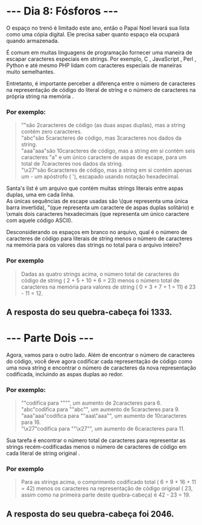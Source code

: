 # --- Dia 8: Fósforos ---
O espaço no trenó é limitado este ano, então o Papai Noel levará sua lista como uma cópia digital. Ele precisa saber quanto espaço ela ocupará quando armazenada.

É comum em muitas linguagens de programação fornecer uma maneira de escapar caracteres especiais em strings. Por exemplo, C , JavaScript , Perl , Python e até mesmo PHP lidam com caracteres especiais de maneiras muito semelhantes.

Entretanto, é importante perceber a diferença entre o número de caracteres na representação de código do literal de string e o número de caracteres na própria string na memória .

### Por exemplo:

>""são 2caracteres de código (as duas aspas duplas), mas a string contém zero caracteres.  
"abc"são 5caracteres de código, mas 3caracteres nos dados da string.  
"aaa\"aaa"são 10caracteres de código, mas a string em si contém seis caracteres "a" e um único caractere de aspas de escape, para um total de 7caracteres nos dados da string.  
"\x27"são 6caracteres de código, mas a string em si contém apenas um - um apóstrofo ( '), escapado usando notação hexadecimal.

Santa's list é um arquivo que contém muitas strings literais entre aspas duplas, uma em cada linha.  
As únicas sequências de escape usadas são \\(que representa uma única barra invertida), \"(que representa um caractere de aspas duplas solitário) e \xmais dois caracteres hexadecimais (que representa um único caractere com aquele código ASCII).

Desconsiderando os espaços em branco no arquivo, qual é o número de caracteres de código para literais de string menos o número de caracteres na memória para os valores das strings no total para o arquivo inteiro?

### Por exemplo 
>Dadas as quatro strings acima, o número total de caracteres do código de string ( 2 + 5 + 10 + 6 = 23) menos o número total de caracteres na memória para valores de string ( 0 + 3 + 7 + 1 = 11) é 23 - 11 = 12.

## A resposta do seu quebra-cabeça foi 1333.

# --- Parte Dois ---
Agora, vamos para o outro lado. Além de encontrar o número de caracteres do código, você deve agora codificar cada representação de código como uma nova string e encontrar o número de caracteres da nova representação codificada, incluindo as aspas duplas ao redor.

### Por exemplo:

>""codifica para "\"\"", um aumento de 2caracteres para 6.  
"abc"codifica para "\"abc\"", um aumento de 5caracteres para 9.  
"aaa\"aaa"codifica para "\"aaa\\\"aaa\"", um aumento de 10caracteres para 16.  
"\x27"codifica para "\"\\x27\"", um aumento de 6caracteres para 11.  

Sua tarefa é encontrar o número total de caracteres para representar as strings recém-codificadas menos o número de caracteres de código em cada literal de string original . 

### Por exemplo 
>Para as strings acima, o comprimento codificado total ( 6 + 9 + 16 + 11 = 42) menos os caracteres na representação de código original ( 23, assim como na primeira parte deste quebra-cabeça) é 42 - 23 = 19.

## A resposta do seu quebra-cabeça foi 2046.
